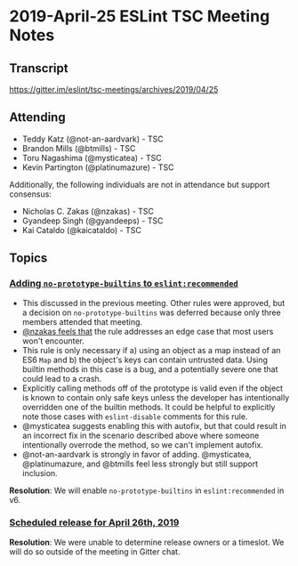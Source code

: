 # 2019-April-25 ESLint TSC Meeting Notes

## Transcript

https://gitter.im/eslint/tsc-meetings/archives/2019/04/25

## Attending

* Teddy Katz (@not-an-aardvark) - TSC
* Brandon Mills (@btmills) - TSC
* Toru Nagashima (@mysticatea) - TSC
* Kevin Partington (@platinumazure) - TSC

Additionally, the following individuals are not in attendance but support consensus:

* Nicholas C. Zakas (@nzakas) - TSC
* Gyandeep Singh (@gyandeeps) - TSC
* Kai Cataldo (@kaicataldo) - TSC

## Topics

### [Adding `no-prototype-builtins` to `eslint:recommended`](https://github.com/eslint/eslint/issues/10768#issuecomment-486803164)

* This discussed in the previous meeting. Other rules were approved, but a decision on `no-prototype-builtins` was deferred because only three members attended that meeting.
* [@nzakas feels that](https://github.com/eslint/eslint/issues/10768#issuecomment-477757086) the rule addresses an edge case that most users won't encounter.
* This rule is only necessary if a) using an object as a map instead of an ES6 `Map` and b) the object's keys can contain untrusted data. Using builtin methods in this case is a bug, and a potentially severe one that could lead to a crash.
* Explicitly calling methods off of the prototype is valid even if the object is known to contain only safe keys unless the developer has intentionally overridden one of the builtin methods. It could be helpful to explicitly note those cases with `eslint-disable` comments for this rule.
* @mysticatea suggests enabling this with autofix, but that could result in an incorrect fix in the scenario described above where someone intentionally overrode the method, so we can't implement autofix.
* @not-an-aardvark is strongly in favor of adding. @mysticatea, @platinumazure, and @btmills feel less strongly but still support inclusion.

**Resolution**: We will enable `no-prototype-builtins` in `eslint:recommended` in v6.

### [Scheduled release for April 26th, 2019](https://github.com/eslint/eslint/issues/11613)

**Resolution**: We were unable to determine release owners or a timeslot. We will do so outside of the meeting in Gitter chat.
